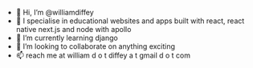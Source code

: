 - 👋 Hi, I’m @williamdiffey
- 👀 I specialise in educational websites and apps built with react, react native next.js and node with apollo
- 🌱 I’m currently learning django
- 💞️ I’m looking to collaborate on anything exciting
- 📫 reach me at william d o t diffey a t gmail d o t com
